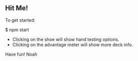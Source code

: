 Hit Me!
-------

To get started:

$ npm start

- Clicking on the shoe will show hand testing options.
- Clicking on the advantage meter will show more deck info.

Have fun!
Noah

